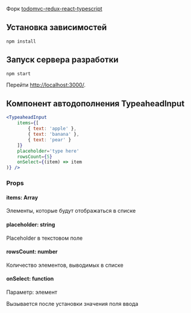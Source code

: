 Форк [todomvc-redux-react-typescript](https://github.com/jaysoo/todomvc-redux-react-typescript)

## Установка зависимостей

```
npm install
```

## Запуск сервера разработки

```
npm start
```

Перейти [http://localhost:3000/](http://localhost:3000/).

## Компонент автодополнения TypeaheadInput

```jsx
<TypeaheadInput 
    items={[
        { text: 'apple' },
        { text: 'banana' },
        { text: 'pear' }
    ]}
    placeholder='type here'
    rowsCount={5}
    onSelect={(item) => item
)} />
```

### Props 
#### items: Array
Элементы, которые будут отображаться в списке
#### placeholder: string
Placeholder в текстовом поле
#### rowsCount: number
Количество элементов, выводимых в списке
#### onSelect: function
Параметр: элемент

Вызывается после установки значения поля ввода